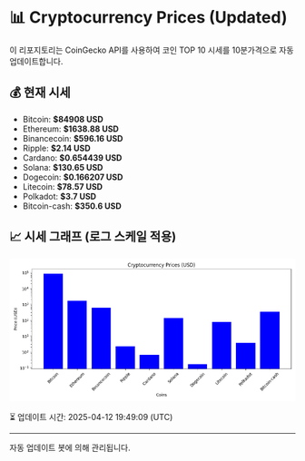 
# 📊 Cryptocurrency Prices (Updated)

이 리포지토리는 CoinGecko API를 사용하여 코인 TOP 10 시세를 10분가격으로 자동 업데이트합니다.

## 💰 현재 시세
- Bitcoin: **$84908 USD**
- Ethereum: **$1638.88 USD**
- Binancecoin: **$596.16 USD**
- Ripple: **$2.14 USD**
- Cardano: **$0.654439 USD**
- Solana: **$130.65 USD**
- Dogecoin: **$0.166207 USD**
- Litecoin: **$78.57 USD**
- Polkadot: **$3.7 USD**
- Bitcoin-cash: **$350.6 USD**

## 📈 시세 그래프 (로그 스케일 적용)
![Crypto Prices](crypto_prices.png)

⏳ 업데이트 시간: 2025-04-12 19:49:09 (UTC)

---
자동 업데이트 봇에 의해 관리됩니다.
